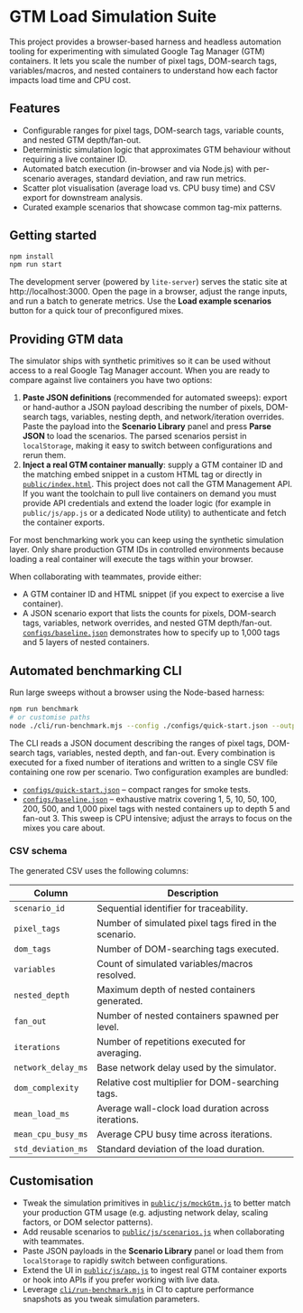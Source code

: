 # GTM Load Simulation Suite

This project provides a browser-based harness and headless automation tooling
for experimenting with simulated Google Tag Manager (GTM) containers. It lets
you scale the number of pixel tags, DOM-search tags, variables/macros, and
nested containers to understand how each factor impacts load time and CPU cost.

## Features

- Configurable ranges for pixel tags, DOM-search tags, variable counts, and
  nested GTM depth/fan-out.
- Deterministic simulation logic that approximates GTM behaviour without
  requiring a live container ID.
- Automated batch execution (in-browser and via Node.js) with per-scenario
  averages, standard deviation, and raw run metrics.
- Scatter plot visualisation (average load vs. CPU busy time) and CSV export for
  downstream analysis.
- Curated example scenarios that showcase common tag-mix patterns.

## Getting started

```bash
npm install
npm run start
```

The development server (powered by `lite-server`) serves the static site at
http://localhost:3000. Open the page in a browser, adjust the range inputs, and
run a batch to generate metrics. Use the **Load example scenarios** button for a
quick tour of preconfigured mixes.

## Providing GTM data

The simulator ships with synthetic primitives so it can be used without access
to a real Google Tag Manager account. When you are ready to compare against
live containers you have two options:

1. **Paste JSON definitions** (recommended for automated sweeps): export or
   hand-author a JSON payload describing the number of pixels, DOM-search tags,
   variables, nesting depth, and network/iteration overrides. Paste the payload
   into the **Scenario Library** panel and press **Parse JSON** to load the
   scenarios. The parsed scenarios persist in `localStorage`, making it easy to
   switch between configurations and rerun them.
2. **Inject a real GTM container manually**: supply a GTM container ID and the
   matching embed snippet in a custom HTML tag or directly in
   [`public/index.html`](public/index.html). This project does not call the GTM
   Management API. If you want the toolchain to pull live containers on demand
   you must provide API credentials and extend the loader logic (for example in
   `public/js/app.js` or a dedicated Node utility) to authenticate and fetch the
   container exports.

For most benchmarking work you can keep using the synthetic simulation layer.
Only share production GTM IDs in controlled environments because loading a real
container will execute the tags within your browser.

When collaborating with teammates, provide either:

- A GTM container ID and HTML snippet (if you expect to exercise a live
  container).
- A JSON scenario export that lists the counts for pixels, DOM-search tags,
  variables, network overrides, and nested GTM depth/fan-out.
  [`configs/baseline.json`](configs/baseline.json) demonstrates how to specify
  up to 1,000 tags and 5 layers of nested containers.

## Automated benchmarking CLI

Run large sweeps without a browser using the Node-based harness:

```bash
npm run benchmark
# or customise paths
node ./cli/run-benchmark.mjs --config ./configs/quick-start.json --output ./results.csv
```

The CLI reads a JSON document describing the ranges of pixel tags, DOM-search
tags, variables, nested depth, and fan-out. Every combination is executed for a
fixed number of iterations and written to a single CSV file containing one row
per scenario. Two configuration examples are bundled:

- [`configs/quick-start.json`](configs/quick-start.json) – compact ranges for
  smoke tests.
- [`configs/baseline.json`](configs/baseline.json) – exhaustive matrix covering
  1, 5, 10, 50, 100, 200, 500, and 1,000 pixel tags with nested containers up to
  depth 5 and fan-out 3. This sweep is CPU intensive; adjust the arrays to focus
  on the mixes you care about.

### CSV schema

The generated CSV uses the following columns:

| Column | Description |
| --- | --- |
| `scenario_id` | Sequential identifier for traceability. |
| `pixel_tags` | Number of simulated pixel tags fired in the scenario. |
| `dom_tags` | Number of DOM-searching tags executed. |
| `variables` | Count of simulated variables/macros resolved. |
| `nested_depth` | Maximum depth of nested containers generated. |
| `fan_out` | Number of nested containers spawned per level. |
| `iterations` | Number of repetitions executed for averaging. |
| `network_delay_ms` | Base network delay used by the simulator. |
| `dom_complexity` | Relative cost multiplier for DOM-searching tags. |
| `mean_load_ms` | Average wall-clock load duration across iterations. |
| `mean_cpu_busy_ms` | Average CPU busy time across iterations. |
| `std_deviation_ms` | Standard deviation of the load duration. |

## Customisation

- Tweak the simulation primitives in [`public/js/mockGtm.js`](public/js/mockGtm.js)
  to better match your production GTM usage (e.g. adjusting network delay,
  scaling factors, or DOM selector patterns).
- Add reusable scenarios to [`public/js/scenarios.js`](public/js/scenarios.js)
  when collaborating with teammates.
- Paste JSON payloads in the **Scenario Library** panel or load them from
  `localStorage` to rapidly switch between configurations.
- Extend the UI in [`public/js/app.js`](public/js/app.js) to ingest real GTM
  container exports or hook into APIs if you prefer working with live data.
- Leverage [`cli/run-benchmark.mjs`](cli/run-benchmark.mjs) in CI to capture
  performance snapshots as you tweak simulation parameters.
